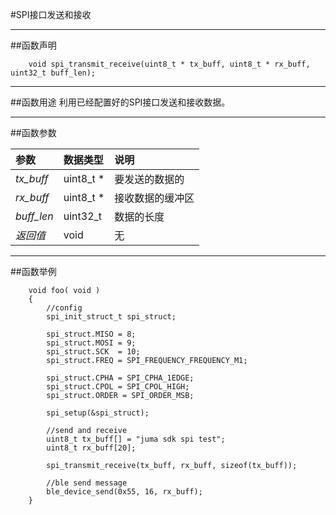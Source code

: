#SPI接口发送和接收

***
##函数声明
```
	void spi_transmit_receive(uint8_t * tx_buff, uint8_t * rx_buff, uint32_t buff_len);
```

***
##函数用途
利用已经配置好的SPI接口发送和接收数据。

***
##函数参数

参数    | 数据类型   | 说明
:----- | :-------- | :------
*tx_buff*   | uint8_t * | 要发送的数据的
*rx_buff* | uint8_t * | 接收数据的缓冲区
*buff_len* | uint32_t | 数据的长度
*返回值*  | void     | 无



***
##函数举例
```
	void foo( void )
	{
		//config
		spi_init_struct_t spi_struct;
	
		spi_struct.MISO = 8;
		spi_struct.MOSI = 9;
		spi_struct.SCK  = 10;
		spi_struct.FREQ = SPI_FREQUENCY_FREQUENCY_M1;
	
		spi_struct.CPHA = SPI_CPHA_1EDGE;
		spi_struct.CPOL = SPI_CPOL_HIGH;
		spi_struct.ORDER = SPI_ORDER_MSB;
		
		spi_setup(&spi_struct);

		//send and receive
		uint8_t tx_buff[] = "juma sdk spi test";
		uint8_t rx_buff[20];
		
		spi_transmit_receive(tx_buff, rx_buff, sizeof(tx_buff));
		
		//ble send message
		ble_device_send(0x55, 16, rx_buff);
	}
```